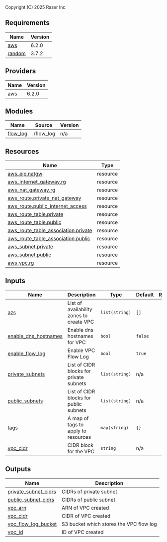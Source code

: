 Copyright (C) 2025 Razer Inc.
<!-- BEGIN_TF_DOCS -->
## Requirements

| Name | Version |
|------|---------|
| <a name="requirement_aws"></a> [aws](#requirement\_aws) | 6.2.0 |
| <a name="requirement_random"></a> [random](#requirement\_random) | 3.7.2 |

## Providers

| Name | Version |
|------|---------|
| <a name="provider_aws"></a> [aws](#provider\_aws) | 6.2.0 |

## Modules

| Name | Source | Version |
|------|--------|---------|
| <a name="module_flow_log"></a> [flow\_log](#module\_flow\_log) | ./flow_log | n/a |

## Resources

| Name | Type |
|------|------|
| [aws_eip.natgw](https://registry.terraform.io/providers/hashicorp/aws/6.2.0/docs/resources/eip) | resource |
| [aws_internet_gateway.rg](https://registry.terraform.io/providers/hashicorp/aws/6.2.0/docs/resources/internet_gateway) | resource |
| [aws_nat_gateway.rg](https://registry.terraform.io/providers/hashicorp/aws/6.2.0/docs/resources/nat_gateway) | resource |
| [aws_route.private_nat_gateway](https://registry.terraform.io/providers/hashicorp/aws/6.2.0/docs/resources/route) | resource |
| [aws_route.public_internet_access](https://registry.terraform.io/providers/hashicorp/aws/6.2.0/docs/resources/route) | resource |
| [aws_route_table.private](https://registry.terraform.io/providers/hashicorp/aws/6.2.0/docs/resources/route_table) | resource |
| [aws_route_table.public](https://registry.terraform.io/providers/hashicorp/aws/6.2.0/docs/resources/route_table) | resource |
| [aws_route_table_association.private](https://registry.terraform.io/providers/hashicorp/aws/6.2.0/docs/resources/route_table_association) | resource |
| [aws_route_table_association.public](https://registry.terraform.io/providers/hashicorp/aws/6.2.0/docs/resources/route_table_association) | resource |
| [aws_subnet.private](https://registry.terraform.io/providers/hashicorp/aws/6.2.0/docs/resources/subnet) | resource |
| [aws_subnet.public](https://registry.terraform.io/providers/hashicorp/aws/6.2.0/docs/resources/subnet) | resource |
| [aws_vpc.rg](https://registry.terraform.io/providers/hashicorp/aws/6.2.0/docs/resources/vpc) | resource |

## Inputs

| Name | Description | Type | Default | Required |
|------|-------------|------|---------|:--------:|
| <a name="input_azs"></a> [azs](#input\_azs) | List of availability zones to create VPC | `list(string)` | `[]` | no |
| <a name="input_enable_dns_hostnames"></a> [enable\_dns\_hostnames](#input\_enable\_dns\_hostnames) | Enable dns hostnames for VPC | `bool` | `false` | no |
| <a name="input_enable_flow_log"></a> [enable\_flow\_log](#input\_enable\_flow\_log) | Enable VPC Flow Log | `bool` | `true` | no |
| <a name="input_private_subnets"></a> [private\_subnets](#input\_private\_subnets) | List of CIDR blocks for private subnets | `list(string)` | n/a | yes |
| <a name="input_public_subnets"></a> [public\_subnets](#input\_public\_subnets) | List of CIDR blocks for public subnets | `list(string)` | n/a | yes |
| <a name="input_tags"></a> [tags](#input\_tags) | A map of tags to apply to resources | `map(string)` | `{}` | no |
| <a name="input_vpc_cidr"></a> [vpc\_cidr](#input\_vpc\_cidr) | CIDR block for the VPC | `string` | n/a | yes |

## Outputs

| Name | Description |
|------|-------------|
| <a name="output_private_subnet_cidrs"></a> [private\_subnet\_cidrs](#output\_private\_subnet\_cidrs) | CIDRs of private subnet |
| <a name="output_public_subnet_cidrs"></a> [public\_subnet\_cidrs](#output\_public\_subnet\_cidrs) | CIDRs of public subnet |
| <a name="output_vpc_arn"></a> [vpc\_arn](#output\_vpc\_arn) | ARN of VPC created |
| <a name="output_vpc_cidr"></a> [vpc\_cidr](#output\_vpc\_cidr) | CIDR of VPC created |
| <a name="output_vpc_flow_log_bucket"></a> [vpc\_flow\_log\_bucket](#output\_vpc\_flow\_log\_bucket) | S3 bucket which stores the VPC flow log |
| <a name="output_vpc_id"></a> [vpc\_id](#output\_vpc\_id) | ID of VPC created |
<!-- END_TF_DOCS -->